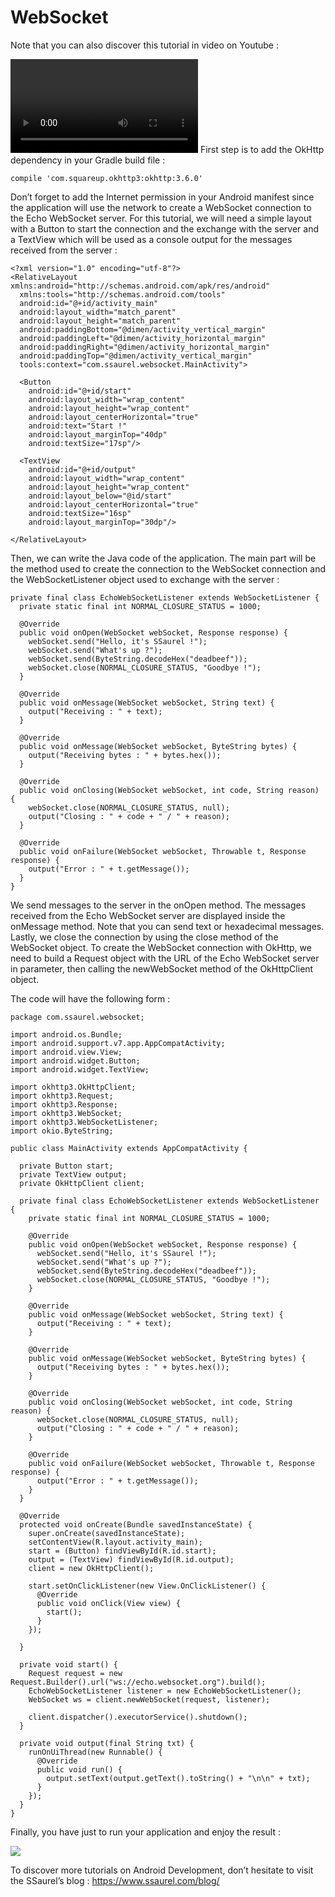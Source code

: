 # WebSocket
Note that you can also discover this tutorial in video on Youtube :

![](https://github.com/XBean1024/WebSocket/blob/master/video/LearntouseWebSocketsonAndroidwithOkHttp.mp4)
First step is to add the OkHttp dependency in your Gradle build file :

	compile 'com.squareup.okhttp3:okhttp:3.6.0'

Don’t forget to add the Internet permission in your Android manifest since the application will use the network to create a WebSocket connection to the Echo WebSocket server. For this tutorial, we will need a simple layout with a Button to start the connection and the exchange with the server and a TextView which will be used as a console output for the messages received from the server :

	<?xml version="1.0" encoding="utf-8"?>
	<RelativeLayout xmlns:android="http://schemas.android.com/apk/res/android"
	  xmlns:tools="http://schemas.android.com/tools"
	  android:id="@+id/activity_main"
	  android:layout_width="match_parent"
	  android:layout_height="match_parent"
	  android:paddingBottom="@dimen/activity_vertical_margin"
	  android:paddingLeft="@dimen/activity_horizontal_margin"
	  android:paddingRight="@dimen/activity_horizontal_margin"
	  android:paddingTop="@dimen/activity_vertical_margin"
	  tools:context="com.ssaurel.websocket.MainActivity">

	  <Button
	    android:id="@+id/start"
	    android:layout_width="wrap_content"
	    android:layout_height="wrap_content"
	    android:layout_centerHorizontal="true"
	    android:text="Start !"
	    android:layout_marginTop="40dp"
	    android:textSize="17sp"/>

	  <TextView
	    android:id="@+id/output"
	    android:layout_width="wrap_content"
	    android:layout_height="wrap_content"
	    android:layout_below="@id/start"
	    android:layout_centerHorizontal="true"
	    android:textSize="16sp"
	    android:layout_marginTop="30dp"/>

	</RelativeLayout>

Then, we can write the Java code of the application. The main part will be the method used to create the connection to the WebSocket connection and the WebSocketListener object used to exchange with the server :

	private final class EchoWebSocketListener extends WebSocketListener {
	  private static final int NORMAL_CLOSURE_STATUS = 1000;

	  @Override
	  public void onOpen(WebSocket webSocket, Response response) {
	    webSocket.send("Hello, it's SSaurel !");
	    webSocket.send("What's up ?");
	    webSocket.send(ByteString.decodeHex("deadbeef"));
	    webSocket.close(NORMAL_CLOSURE_STATUS, "Goodbye !");
	  }

	  @Override
	  public void onMessage(WebSocket webSocket, String text) {
	    output("Receiving : " + text);
	  }

	  @Override
	  public void onMessage(WebSocket webSocket, ByteString bytes) {
	    output("Receiving bytes : " + bytes.hex());
	  }

	  @Override
	  public void onClosing(WebSocket webSocket, int code, String reason) {
	    webSocket.close(NORMAL_CLOSURE_STATUS, null);
	    output("Closing : " + code + " / " + reason);
	  }

	  @Override
	  public void onFailure(WebSocket webSocket, Throwable t, Response response) {
	    output("Error : " + t.getMessage());
	  }
	}

We send messages to the server in the onOpen method. The messages received from the Echo WebSocket server are displayed inside the onMessage method. Note that you can send text or hexadecimal messages. Lastly, we close the connection by using the close method of the WebSocket object. To create the WebSocket connection with OkHttp, we need to build a Request object with the URL of the Echo WebSocket server in parameter, then calling the newWebSocket method of the OkHttpClient object.

The code will have the following form :

	package com.ssaurel.websocket;

	import android.os.Bundle;
	import android.support.v7.app.AppCompatActivity;
	import android.view.View;
	import android.widget.Button;
	import android.widget.TextView;

	import okhttp3.OkHttpClient;
	import okhttp3.Request;
	import okhttp3.Response;
	import okhttp3.WebSocket;
	import okhttp3.WebSocketListener;
	import okio.ByteString;

	public class MainActivity extends AppCompatActivity {

	  private Button start;
	  private TextView output;
	  private OkHttpClient client;

	  private final class EchoWebSocketListener extends WebSocketListener {
	    private static final int NORMAL_CLOSURE_STATUS = 1000;

	    @Override
	    public void onOpen(WebSocket webSocket, Response response) {
	      webSocket.send("Hello, it's SSaurel !");
	      webSocket.send("What's up ?");
	      webSocket.send(ByteString.decodeHex("deadbeef"));
	      webSocket.close(NORMAL_CLOSURE_STATUS, "Goodbye !");
	    }

	    @Override
	    public void onMessage(WebSocket webSocket, String text) {
	      output("Receiving : " + text);
	    }

	    @Override
	    public void onMessage(WebSocket webSocket, ByteString bytes) {
	      output("Receiving bytes : " + bytes.hex());
	    }

	    @Override
	    public void onClosing(WebSocket webSocket, int code, String reason) {
	      webSocket.close(NORMAL_CLOSURE_STATUS, null);
	      output("Closing : " + code + " / " + reason);
	    }

	    @Override
	    public void onFailure(WebSocket webSocket, Throwable t, Response response) {
	      output("Error : " + t.getMessage());
	    }
	  }

	  @Override
	  protected void onCreate(Bundle savedInstanceState) {
	    super.onCreate(savedInstanceState);
	    setContentView(R.layout.activity_main);
	    start = (Button) findViewById(R.id.start);
	    output = (TextView) findViewById(R.id.output);
	    client = new OkHttpClient();

	    start.setOnClickListener(new View.OnClickListener() {
	      @Override
	      public void onClick(View view) {
	        start();
	      }
	    });

	  }

	  private void start() {
	    Request request = new Request.Builder().url("ws://echo.websocket.org").build();
	    EchoWebSocketListener listener = new EchoWebSocketListener();
	    WebSocket ws = client.newWebSocket(request, listener);

	    client.dispatcher().executorService().shutdown();
	  }

	  private void output(final String txt) {
	    runOnUiThread(new Runnable() {
	      @Override
	      public void run() {
	        output.setText(output.getText().toString() + "\n\n" + txt);
	      }
	    });
	  }
	}

Finally, you have just to run your application and enjoy the result :

![](https://github.com/XBean1024/WebSocket/blob/master/video/1.png)

 To discover more tutorials on Android Development, don’t hesitate to visit the SSaurel’s blog : https://www.ssaurel.com/blog/
